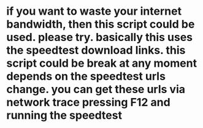 #  if you want to waste your internet bandwidth, then this script could be used. please try. basically this uses the speedtest download links. this script could be break at any moment depends on the speedtest urls change. you can get these urls via network trace pressing  F12  and running the speedtest 
 
